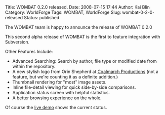 Title: WOMBAT 0.2.0 released.
Date: 2008-07-15 17:44
Author: Kai Blin
Category: WorldForge
Tags: WOMBAT, WorldForge
Slug: wombat-0-2-0-released
Status: published

The WOMBAT team is happy to announce the release of WOMBAT 0.2.0

This second alpha release of WOMBAT is the first to feature integration
with Subversion.

<div>

</div>

<div>

Other Features Include:
-   Advanced Searching: Search by author, file type or modified date
    from within the repository.
-   A new stylish logo from Orin Shepherd at [Coalmarch
    Productions](http://www.coalmarch.com/) (not a feature, but we're
    counting it as a definite addition.)
-   Thumbnail rendering for "most" image assets.
-   Inline file-detail viewing for quick side-by-side comparisons.
-   Application status screen with helpful statistics.
-   A better browsing experience on the whole.

</div>

<div>

Of course the [live demo](http://cookiebox.game-host.org/) shows the
current status.

</div>
